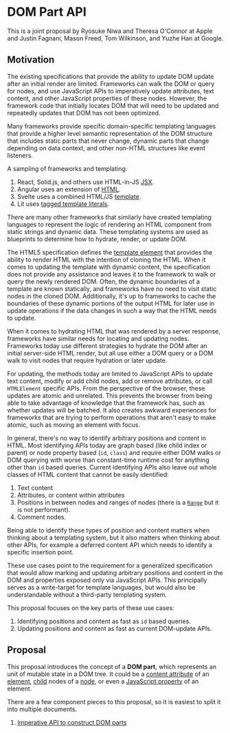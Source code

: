 # DOM Part API

This is a joint proposal by Ryosuke Niwa and Theresa O'Connor at Apple and
Justin Fagnani, Mason Freed, Tom Wilkinson, and Yuzhe Han at Google.

## Motivation

The existing specifications that provide the ability to update DOM update after
an initial render are limited. Frameworks can walk the DOM or query for nodes,
and use JavaScript APIs to imperatively update attributes, text content, and
other JavaScript properties of these nodes. However, the framework code that
initially locates DOM that will need to be updated and repeatedly updates that
DOM has not been optimized.

Many frameworks provide specific domain-specific templating languages that
provide a higher level semantic representation of the DOM structure that
includes static parts that never change, dynamic parts that change depending on
data context, and other non-HTML structures like event listeners.

A sampling of frameworks and templating:

1. React, Solid.js, and others use HTML-in-JS
   [JSX](https://react.dev/learn/writing-markup-with-jsx).
1. Angular uses an extension of
   [HTML](https://angular.io/guide/template-overview).
1. Svelte uses a combined HTML/JS
   [template](https://svelte.dev/docs#template-syntax).
1. Lit uses
   [tagged template literals](https://lit.dev/docs/templates/overview/).

There are many other frameworks that similarly have created templating languages
to represent the logic of rendering an HTML component from static strings and
dynamic data. These templating systems are used as blueprints to determine how
to hydrate, render, or update DOM.

The HTML5 specification defines the
[template element](https://html.spec.whatwg.org/multipage/scripting.html#the-template-element)
that provides the ability to render HTML with the intention of cloning the HTML.
When it comes to updating the template with dynamic content, the specification
does not provide any assistance and leaves it to the framework to walk or query
the newly rendered DOM. Often, the dynamic boundaries of a template are known
statically, and frameworks have no need to visit static nodes in the cloned DOM.
Additionally, it's up to frameworks to cache the boundaries of these dynamic
portions of the output HTML for later use in update operations if the data
changes in such a way that the HTML needs to update.

When it comes to hydrating HTML that was rendered by a server response,
frameworks have similar needs for locating and updating nodes. Frameworks today
use different strategies to hydrate the DOM after an initial server-side HTML
render, but all use either a DOM query or a DOM walk to visit nodes that require
hydration or later update.

For updating, the methods today are limited to JavaScript APIs to update text
content, modify or add child nodes, add or remove attributes, or call
`HTMLElement` specific APIs. From the perspective of the browser, these updates
are atomic and unrelated. This prevents the browser from being able to take
advantage of knowledge that the framework has, such as whether updates will be
batched. It also creates awkward experiences for frameworks that are trying to
perform operations that aren't easy to make atomic, such as moving an element
with focus.

In general, there's no way to identify arbitrary positions and content in HTML.
Most identifying APIs today are graph based (like child index or parent) or node
property based (`id`, `class`) and require either DOM walks or DOM querying with
worse than constant-time runtime cost for anything other than `id` based
queries. Current identifying APIs also leave out whole classes of HTML content
that cannot be easily identified:

1. Text content
1. Attributes, or content within attributes
1. Positions in between nodes and ranges of nodes (there is a
   [`Range`](https://developer.mozilla.org/en-US/docs/Web/API/Range) but it is
   not performant).
1. Comment nodes.

Being able to identify these types of position and content matters when thinking
about a templating system, but it also matters when thinking about other APIs,
for example a deferred content API which needs to identify a specific insertion
point.

These use cases point to the requirement for a generalized specification that
would allow marking and updating arbitrary positions and content in the DOM and
properties exposed only via JavaScript APIs. This principally serves as a
write-target for template languages, but would also be understandable without a
third-party templating system.

This proposal focuses on the key parts of these use cases:

1. Identifying positions and content as fast as `id` based queries.
1. Updating positions and content as fast as current DOM-update APIs.

## Proposal

This proposal introduces the concept of a **DOM part**, which represents an unit
of mutable state in a DOM tree. It could be a
[content attribute](https://dom.spec.whatwg.org/#concept-attribute) of an
[element](https://dom.spec.whatwg.org/#concept-element),
[child](https://dom.spec.whatwg.org/#concept-tree-child) nodes of a
[node](https://dom.spec.whatwg.org/#concept-node), or even a
[JavaScript property](https://tc39.es/ecma262/#sec-object-type) of an element.

There are a few component pieces to this proposal, so it is easiest to split it
into multiple documents.

1. [Imperative API to construct DOM parts](./DOM-Parts-Imperative.md)
